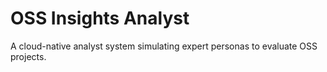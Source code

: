 # OSS Insights Analyst

A cloud-native analyst system simulating expert personas to evaluate OSS projects.
